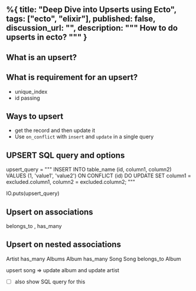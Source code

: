 %{
  title: "Deep Dive into Upserts using Ecto",
  tags: ["ecto", "elixir"],
  published: false,
  discussion_url: "",
  description: """
  How to do upserts in ecto?
  """
}
---


## What is an upsert?


## What is requirement for an upsert?
* unique_index 
* id passing


## Ways to upsert 
* get the record and then update it
* Use `on_conflict` with `insert` and `update` in a single query

## UPSERT SQL query and options 
upsert_query = """
  INSERT INTO table_name (id, column1, column2)
  VALUES (1, 'value1', 'value2')
  ON CONFLICT (id) DO UPDATE
  SET column1 = excluded.column1,
      column2 = excluded.column2;
"""

IO.puts(upsert_query)


## Upsert on associations
belongs_to , has_many 



## Upsert on nested associations 

Artist has_many Albums
Album has_many Song
Song belongs_to Album

upsert song => update album and update artist

- [ ] also show SQL query for this

